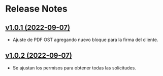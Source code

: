 # Release Notes

## [v1.0.1 (2022-09-07)](https://github.com/Angelog21/api-csice/compare/master...hotfix/v1.0.1)

- Ajuste de PDF OST agregando nuevo bloque para la firma del cliente.

## [v1.0.2 (2022-09-07)](https://github.com/Angelog21/api-csice/compare/hotfix/v1.0.1...hotfix/v1.0.1)

- Se ajustan los permisos para obtener todas las solicitudes.
